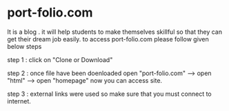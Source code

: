# port-folio.com
It is a blog . it will help students to make themselves skillful so that they can get their dream job easily.
to access port-folio.com please follow given below steps

step 1 : click on "Clone or Download" 

step 2 : once file have been doenloaded open "port-folio.com" --> open "html" --> open "homepage" now you can access site.

step 3 : external links were used so make sure that you must connect to internet.  
